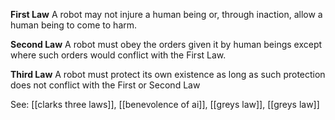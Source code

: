 **First Law**
A robot may not injure a human being or, through inaction, allow a human being to come to harm.

**Second Law**
A robot must obey the orders given it by human beings except where such orders would conflict with the First Law.

**Third Law**
A robot must protect its own existence as long as such protection does not conflict with the First or Second Law

See: [[clarks three laws]], [[benevolence of ai]], [[greys law]], [[greys law]]
